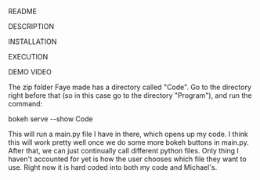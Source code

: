 README

DESCRIPTION

INSTALLATION

EXECUTION

DEMO VIDEO


The zip folder Faye made has a directory called "Code". Go to the directory right before that (so in this case go to the directory "Program"), and run the command:

bokeh serve --show Code

This will run a main.py file I have in there, which opens up my code. I think this will work pretty well once we do some more bokeh buttons in main.py. After that, we can just continually call different python files. Only thing I haven't accounted for yet is how the user chooses which file they want to use. Right now it is hard coded into both my code and Michael's.
